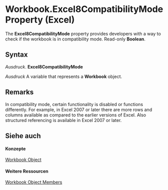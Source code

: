 
# Workbook.Excel8CompatibilityMode Property (Excel)

The  **Excel8CompatibilityMode** property provides developers with a way to check if the workbook is in compatibility mode. Read-only **Boolean**.


## Syntax

 _Ausdruck_. **Excel8CompatibilityMode**

 _Ausdruck_ A variable that represents a **Workbook** object.


## Remarks

In compatibility mode, certain functionality is disabled or functions differently. For example, in Excel 2007 or later there are more rows and columns available as compared to the earlier versions of Excel. Also structured referencing is available in Excel 2007 or later.


## Siehe auch


#### Konzepte


[Workbook Object](8c00aa60-c974-eed3-0812-3c9625eb0d4c.md)
#### Weitere Ressourcen


[Workbook Object Members](http://msdn.microsoft.com/library/dce102a3-25de-3ff4-2ce5-bc56e08baca7%28Office.15%29.aspx)
